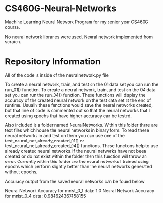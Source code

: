 # CS460G-Neural-Networks

Machine Learning Neural Network Program for my senior year CS460G course.

No neural network libraries were used. Neural network implemented from scratch.

# Repository Information 

All of the code is inside of the neuralnetwork.py file.

To create a neural network, train, and test on the 01 data set you can run the run_01() function.
To create a neural network, train, and test on the 04 data set you can run the run_04() function.
These functions will display the accuracy of the created neural network on the test data set at the end of runtime.
Usually these functions would save the neural networks created, but that line of code is commented out so that the
neural networks that I created using epochs that have higher accuracy can be tested.

Also included is a folder named NeuralNetworks. Within this folder there are text files which house the neural networks
in binary form. To read these neural networks in and test on them you can use one of the test_neural_net_already_created_01() or 
test_neural_net_already_created_04() functions. These functions help to use already created neural networks.
If the neural networks have not been created or do not exist within the folder then this function will throw an error.
Currently within this folder are the neural networks I trained using epochs which perform slightly better than the neural
networks generated without epochs.

Accuracy output from the saved neural networks can be found below:

Neural Network Accuracy for mnist_0_1 data: 1.0
Neural Network Accuracy for mnist_0_4 data: 0.984624367458155
